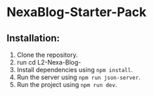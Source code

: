 # NexaBlog-Starter-Pack

## Installation:

1. Clone the repository.
2. run cd L2-Nexa-Blog-
3. Install dependencies using `npm install`.
4. Run the server using `npm run json-server`.
5. Run the project using `npm run dev`.
